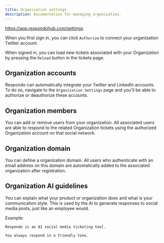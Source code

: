 ```yaml
---
title: Organization settings
description: Documentation for managing organization.
---
```


<https://app.respondohub.com/settings>

When you first sign in, you can click `Authorize` to connect your organization
Twitter account.

When signed in, you can load new tickets associated with your Organization by
pressing the `Reload` button in the tickets page.

## Organization accounts

Respondo can automatically integrate your Twitter and LinkedIn accounts. To do so,
navigate to the `Organization Settings` page and you'll be able to authorize or
deauthorize these accounts.

## Organization members

You can add or remove users from your organization. All associated users are
able to respond to the related Organization tickets using the authorized
Organization account on that social network.

## Organization domain

You can define a organization domain. All users who authenticate with an email
address on this domain are automatically added to the associated organization
after registration.

## Organization AI guidelines

You can explain what your product or organization does and what is your
communication style. This is used by the AI to generate responses to social
media posts, just like an employee would.

Example:

```plain
Respondo is an AI social media ticketing tool.

You always respond in a friendly tone.
```
